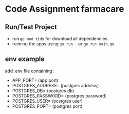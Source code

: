 # Code Assignment farmacare

## Run/Test Project
- run `go mod tidy` for download all dependencies
- running the apps using `go run .` or `go run main.go`

## env example
add .env file containing :
   - APP_PORT= (app port)
   - POSTGRES_ADDRESS= (postgres address)
   - POSTGRES_DB= (postgres db)
   - POSTGRES_PASSWORD= (postgres password)
   - POSTGRES_USER= (postgres user)
   - POSTGRES_PORT= (postgres port)

